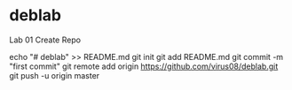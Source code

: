 # deblab
Lab 01 
Create Repo

echo "# deblab" >> README.md
git init
git add README.md
git commit -m "first commit"
git remote add origin https://github.com/virus08/deblab.git
git push -u origin master



